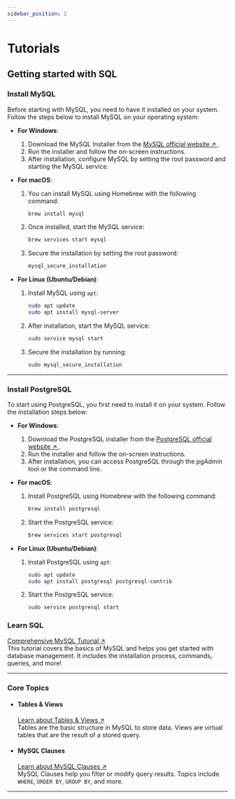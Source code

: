 ```yaml
---
sidebar_position: 2
---
```

# Tutorials
## Getting started with SQL

### Install MySQL

Before starting with MySQL, you need to have it installed on your system. Follow the steps below to install MySQL on your operating system:

- **For Windows**:
  1. Download the MySQL Installer from the [MySQL official website  ↗  ](https://dev.mysql.com/downloads/installer/).
  2. Run the installer and follow the on-screen instructions.
  3. After installation, configure MySQL by setting the root password and starting the MySQL service.

- **For macOS**:
  1. You can install MySQL using Homebrew with the following command:
     ```bash
     brew install mysql
     ```
  2. Once installed, start the MySQL service:
     ```bash
     brew services start mysql
     ```
  3. Secure the installation by setting the root password:
     ```bash
     mysql_secure_installation
     ```

- **For Linux (Ubuntu/Debian)**:
  1. Install MySQL using `apt`:
     ```bash
     sudo apt update
     sudo apt install mysql-server
     ```
  2. After installation, start the MySQL service:
     ```bash
     sudo service mysql start
     ```
  3. Secure the installation by running:
     ```bash
     sudo mysql_secure_installation
     ```

---

### Install PostgreSQL

To start using PostgreSQL, you first need to install it on your system. Follow the installation steps below:

- **For Windows**:
  1. Download the PostgreSQL installer from the [PostgreSQL official website ↗  ](https://www.postgresql.org/download/windows/).
  2. Run the installer and follow the on-screen instructions.
  3. After installation, you can access PostgreSQL through the pgAdmin tool or the command line.

- **For macOS**:
  1. Install PostgreSQL using Homebrew with the following command:
     ```bash
     brew install postgresql
     ```
  2. Start the PostgreSQL service:
     ```bash
     brew services start postgresql
     ```

- **For Linux (Ubuntu/Debian)**:
  1. Install PostgreSQL using `apt`:
     ```bash
     sudo apt update
     sudo apt install postgresql postgresql-contrib
     ```
  2. Start the PostgreSQL service:
     ```bash
     sudo service postgresql start
     ```


### Learn SQL

[Comprehensive MySQL Tutorial ↗  ](https://www.javatpoint.com/mysql-tutorial)  
This tutorial covers the basics of MySQL and helps you get started with database management. It includes the installation process, commands, queries, and more!

---

### Core Topics

- #### Tables & Views

  [Learn about Tables & Views ↗  ](https://www.scaler.com/topics/sql/views-in-sql/)  
  Tables are the basic structure in MySQL to store data. Views are virtual tables that are the result of a stored query.

- #### MySQL Clauses

  [Learn about MySQL Clauses ↗  ](https://www.scaler.com/topics/clause-in-sql/)  
  MySQL Clauses help you filter or modify query results. Topics include `WHERE`, `ORDER BY`, `GROUP BY`, and more.

---
